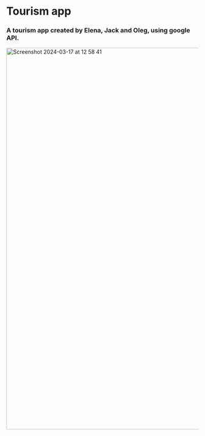 # Tourism app

### A tourism app created by Elena, Jack and Oleg, using google API.

<img width="1000" alt="Screenshot 2024-03-17 at 12 58 41" src="https://github.com/fac30/tourism-app/assets/113034133/c23a7e17-56c1-422b-a60e-eefd0ece091b">
